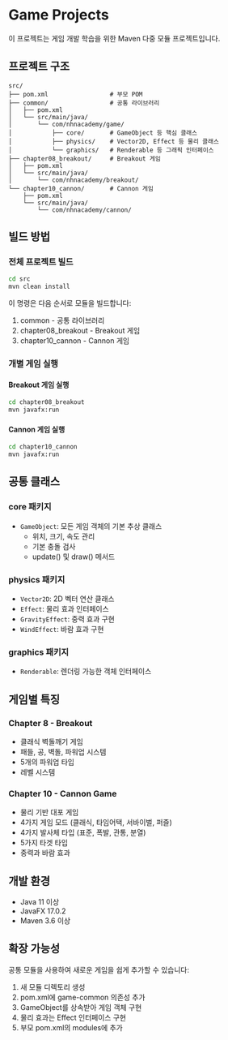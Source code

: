 # Game Projects

이 프로젝트는 게임 개발 학습을 위한 Maven 다중 모듈 프로젝트입니다.

## 프로젝트 구조

```
src/
├── pom.xml                 # 부모 POM
├── common/                 # 공통 라이브러리
│   ├── pom.xml
│   └── src/main/java/
│       └── com/nhnacademy/game/
│           ├── core/       # GameObject 등 핵심 클래스
│           ├── physics/    # Vector2D, Effect 등 물리 클래스
│           └── graphics/   # Renderable 등 그래픽 인터페이스
├── chapter08_breakout/     # Breakout 게임
│   ├── pom.xml
│   └── src/main/java/
│       └── com/nhnacademy/breakout/
└── chapter10_cannon/       # Cannon 게임
    ├── pom.xml
    └── src/main/java/
        └── com/nhnacademy/cannon/
```

## 빌드 방법

### 전체 프로젝트 빌드

```bash
cd src
mvn clean install
```

이 명령은 다음 순서로 모듈을 빌드합니다:
1. common - 공통 라이브러리
2. chapter08_breakout - Breakout 게임
3. chapter10_cannon - Cannon 게임

### 개별 게임 실행

#### Breakout 게임 실행
```bash
cd chapter08_breakout
mvn javafx:run
```

#### Cannon 게임 실행
```bash
cd chapter10_cannon
mvn javafx:run
```

## 공통 클래스

### core 패키지
- `GameObject`: 모든 게임 객체의 기본 추상 클래스
  - 위치, 크기, 속도 관리
  - 기본 충돌 검사
  - update() 및 draw() 메서드

### physics 패키지
- `Vector2D`: 2D 벡터 연산 클래스
- `Effect`: 물리 효과 인터페이스
- `GravityEffect`: 중력 효과 구현
- `WindEffect`: 바람 효과 구현

### graphics 패키지
- `Renderable`: 렌더링 가능한 객체 인터페이스

## 게임별 특징

### Chapter 8 - Breakout
- 클래식 벽돌깨기 게임
- 패들, 공, 벽돌, 파워업 시스템
- 5개의 파워업 타입
- 레벨 시스템

### Chapter 10 - Cannon Game
- 물리 기반 대포 게임
- 4가지 게임 모드 (클래식, 타임어택, 서바이벌, 퍼즐)
- 4가지 발사체 타입 (표준, 폭발, 관통, 분열)
- 5가지 타겟 타입
- 중력과 바람 효과

## 개발 환경

- Java 11 이상
- JavaFX 17.0.2
- Maven 3.6 이상

## 확장 가능성

공통 모듈을 사용하여 새로운 게임을 쉽게 추가할 수 있습니다:

1. 새 모듈 디렉토리 생성
2. pom.xml에 game-common 의존성 추가
3. GameObject를 상속받아 게임 객체 구현
4. 물리 효과는 Effect 인터페이스 구현
5. 부모 pom.xml의 modules에 추가
